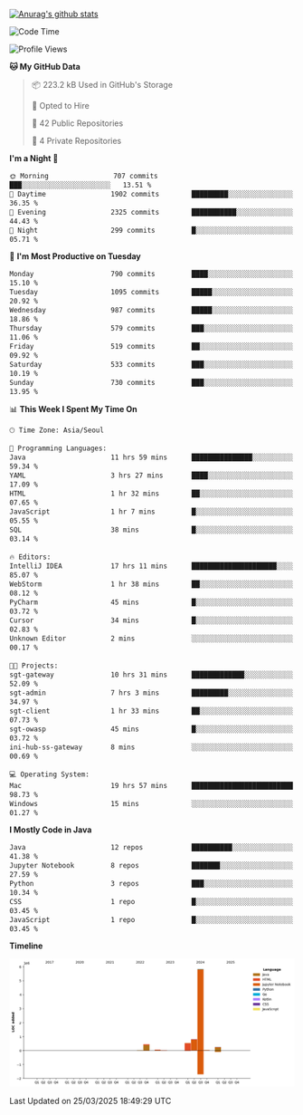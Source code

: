 [![Anurag's github stats](https://github-readme-stats.vercel.app/api?username=hajubal)](https://github.com/anuraghazra/github-readme-stats)

<!--START_SECTION:waka-->
![Code Time](http://img.shields.io/badge/Code%20Time-329%20hrs%2046%20mins-blue)

![Profile Views](http://img.shields.io/badge/Profile%20Views-0-blue)

**🐱 My GitHub Data** 

> 📦 223.2 kB Used in GitHub's Storage 
 > 
> 💼 Opted to Hire
 > 
> 📜 42 Public Repositories 
 > 
> 🔑 4 Private Repositories 
 > 
**I'm a Night 🦉** 

```text
🌞 Morning                707 commits         ███░░░░░░░░░░░░░░░░░░░░░░   13.51 % 
🌆 Daytime                1902 commits        █████████░░░░░░░░░░░░░░░░   36.35 % 
🌃 Evening                2325 commits        ███████████░░░░░░░░░░░░░░   44.43 % 
🌙 Night                  299 commits         █░░░░░░░░░░░░░░░░░░░░░░░░   05.71 % 
```
📅 **I'm Most Productive on Tuesday** 

```text
Monday                   790 commits         ████░░░░░░░░░░░░░░░░░░░░░   15.10 % 
Tuesday                  1095 commits        █████░░░░░░░░░░░░░░░░░░░░   20.92 % 
Wednesday                987 commits         █████░░░░░░░░░░░░░░░░░░░░   18.86 % 
Thursday                 579 commits         ███░░░░░░░░░░░░░░░░░░░░░░   11.06 % 
Friday                   519 commits         ██░░░░░░░░░░░░░░░░░░░░░░░   09.92 % 
Saturday                 533 commits         ███░░░░░░░░░░░░░░░░░░░░░░   10.19 % 
Sunday                   730 commits         ███░░░░░░░░░░░░░░░░░░░░░░   13.95 % 
```


📊 **This Week I Spent My Time On** 

```text
🕑︎ Time Zone: Asia/Seoul

💬 Programming Languages: 
Java                     11 hrs 59 mins      ███████████████░░░░░░░░░░   59.34 % 
YAML                     3 hrs 27 mins       ████░░░░░░░░░░░░░░░░░░░░░   17.09 % 
HTML                     1 hr 32 mins        ██░░░░░░░░░░░░░░░░░░░░░░░   07.65 % 
JavaScript               1 hr 7 mins         █░░░░░░░░░░░░░░░░░░░░░░░░   05.55 % 
SQL                      38 mins             █░░░░░░░░░░░░░░░░░░░░░░░░   03.14 % 

🔥 Editors: 
IntelliJ IDEA            17 hrs 11 mins      █████████████████████░░░░   85.07 % 
WebStorm                 1 hr 38 mins        ██░░░░░░░░░░░░░░░░░░░░░░░   08.12 % 
PyCharm                  45 mins             █░░░░░░░░░░░░░░░░░░░░░░░░   03.72 % 
Cursor                   34 mins             █░░░░░░░░░░░░░░░░░░░░░░░░   02.83 % 
Unknown Editor           2 mins              ░░░░░░░░░░░░░░░░░░░░░░░░░   00.17 % 

🐱‍💻 Projects: 
sgt-gateway              10 hrs 31 mins      █████████████░░░░░░░░░░░░   52.09 % 
sgt-admin                7 hrs 3 mins        █████████░░░░░░░░░░░░░░░░   34.97 % 
sgt-client               1 hr 33 mins        ██░░░░░░░░░░░░░░░░░░░░░░░   07.73 % 
sgt-owasp                45 mins             █░░░░░░░░░░░░░░░░░░░░░░░░   03.72 % 
ini-hub-ss-gateway       8 mins              ░░░░░░░░░░░░░░░░░░░░░░░░░   00.69 % 

💻 Operating System: 
Mac                      19 hrs 57 mins      █████████████████████████   98.73 % 
Windows                  15 mins             ░░░░░░░░░░░░░░░░░░░░░░░░░   01.27 % 
```

**I Mostly Code in Java** 

```text
Java                     12 repos            ██████████░░░░░░░░░░░░░░░   41.38 % 
Jupyter Notebook         8 repos             ███████░░░░░░░░░░░░░░░░░░   27.59 % 
Python                   3 repos             ███░░░░░░░░░░░░░░░░░░░░░░   10.34 % 
CSS                      1 repo              █░░░░░░░░░░░░░░░░░░░░░░░░   03.45 % 
JavaScript               1 repo              █░░░░░░░░░░░░░░░░░░░░░░░░   03.45 % 
```



**Timeline**

![Lines of Code chart](https://raw.githubusercontent.com/hajubal/hajubal/main/assets/bar_graph.png)


 Last Updated on 25/03/2025 18:49:29 UTC
<!--END_SECTION:waka-->